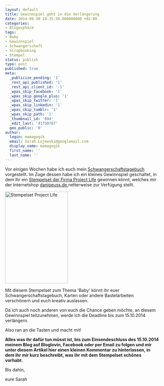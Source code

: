 ```yaml
---
layout: default
title: Gewinnspiel geht in die Verlängerung
date: 2014-09-30 18:35:56.000000000 +02:00
categories:
- Blogosphäre
tags:
- Baby
- Gewinnspiel
- Schwangerschaft
- Scrapbooking
- Stempel
status: publish
type: post
published: true
meta:
  _publicize_pending: '1'
  _rest_api_published: '1'
  _rest_api_client_id: '-1'
  _wpas_skip_facebook: '1'
  _wpas_skip_google_plus: '1'
  _wpas_skip_twitter: '1'
  _wpas_skip_linkedin: '1'
  _wpas_skip_tumblr: '1'
  _wpas_skip_path: '1'
  _thumbnail_id: '694'
  _edit_last: '41750787'
  geo_public: '0'
author:
  login: mamagogik
  email: Sarah.Lojewski@googlemail.com
  display_name: mamagogik
  first_name: ''
  last_name: ''
---
```

<p>Vor einigen Wochen habe ich euch mein <a title="Schwangerschaftstagebuch" href="http://wp.me/p4xndi-5Y" target="_blank">Schwangerschaftstagebuch</a> vorgestellt. Im Zuge dessen habe ich ein kleines Gewinnspiel geschaltet, in dem ihr ein <a title="Stempelset der Firma Project Life" href="http://www.danipeuss.de/index.php?page=shop.product_details&amp;flypage=flypage.tpl&amp;product_id=40851&amp;category_id=583&amp;option=com_virtuemart&amp;Itemid=640" target="_blank">Stempelset der Firma Project Life</a> gewinnen könnt, welches mir der Internetshop <a title="danipeuss.de" href="http://www.danipeuss.de/" target="_blank">danipeuss.de </a>netterweise zur Verfügung stellt.</p>
<p><img class="aligncenter size-medium wp-image-694" src="{{ site.url }}/images/klartext_stempel_53ad937dad4b2.jpg" alt="Stempelset Project Life" width="205" height="300" /></p>
<p>Mit diesem Stempelset zum Thema 'Baby' könnt ihr euer Schwangerschaftstagebuch, Karten oder andere Bastelarbeiten verschönern und euch kreativ auslassen.</p>
<p>Da ich auch noch anderen von euch die Chance geben möchte, an diesem Gewinnspiel teilzunehmen, werde ich die Deadline bis zum 15.10.2014 verlängern.</p>
<p>Also ran an die Tasten und macht mit!</p>
<p><strong>Alles was ihr dafür tun müsst ist, bis zum Einsendeschluss des 15.10.2014 meinem Blog auf Bloglovin, Facebook oder per Email zu folgen und mir unter diesem Artikel hier einen kleinen Kommentar zu hinterlassen, in dem ihr mir kurz beschreibt, was ihr mit dem Stempelset schönes vorhabt.</strong></p>
<p>Bis dahin,</p>
<p>eure Sarah</p>
